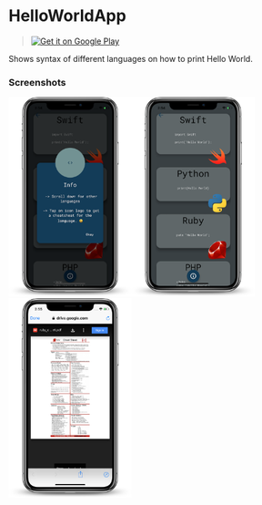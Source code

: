 # HelloWorldApp

> <a href='https://play.google.com/store/apps/details?id=com.astitvagautam.HelloWorld&pcampaignid=pcampaignidMKT-Other-global-all-co-prtnr-py-PartBadge-Mar2515-1'><img alt='Get it on Google Play' src='https://play.google.com/intl/en_us/badges/static/images/badges/en_badge_web_generic.png' height="50"/></a>

Shows syntax of different languages on how to print Hello World.

### Screenshots


<img src="https://github.com/Asti7/HelloWorldApp/blob/master/screenshots/1.png" height="350"><img src="https://github.com/Asti7/HelloWorldApp/blob/master/screenshots/2.png" height="350"><img src="https://github.com/Asti7/HelloWorldApp/blob/master/screenshots/3.png" height="350">
